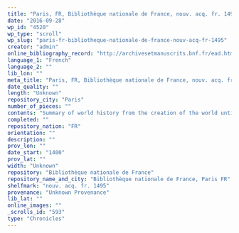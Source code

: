 ```yaml
---
title: "Paris, FR, Bibliothèque nationale de France, nouv. acq. fr. 1495"
date: "2016-09-28"
wp_id: "4520"
wp_type: "scroll"
wp_slug: "paris-fr-bibliotheque-nationale-de-france-nouv-acq-fr-1495"
creator: "admin"
online_bibliography_record: "http://archivesetmanuscrits.bnf.fr/ead.html?id=FRBNFEAD000039124"
language_1: "French"
language_2: ""
lib_lon: ""
meta_title: "Paris, FR, Bibliothèque nationale de France, nouv. acq. fr. 1495"
date_quality: ""
length: "Unknown"
repository_city: "Paris"
number_of_pieces: ""
contents: "Summary of world history from the creation of the world until 15th century."
completed: ""
repository_nation: "FR"
orientation: ""
description: ""
prov_lon: ""
date_start: "1400"
prov_lat: ""
width: "Unknown"
repository: "Bibliothèque nationale de France"
repository_name_and_city: "Bibliothèque nationale de France, Paris FR"
shelfmark: "nouv. acq. fr. 1495"
provenance: "Unknown Provenance"
lib_lat: ""
online_images: ""
_scrolls_id: "593"
type: "Chronicles"
---
```



